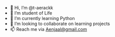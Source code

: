 - 👋 Hi, I’m @t-aerackk
- 👀 I’m student of Life
- 🌱 I’m currently learning Python
- 💞️ I’m looking to collaborate on learning projects
- 📫 Reach me via Aenjaal@gmail.com
